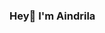 ### Hey👋 I'm Aindrila

<!--
**aindrila2412/aindrila2412** is a ✨ _special_ ✨ repository because its `README.md` (this file) appears on your GitHub profile.

### About Me:

🎓 I'm pursuing my Bachelors in Computer Science & Engineering.
👩🏻‍💻 I'm passionate about Coding,Web dev,Open Source,exploring & learning new things.
